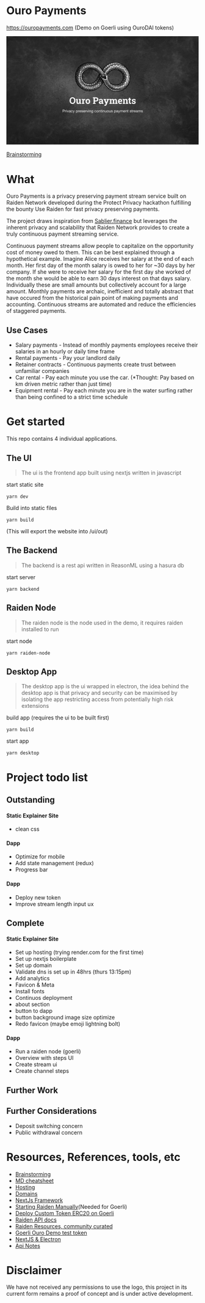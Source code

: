 # Ouro Payments

https://ouropayments.com (Demo on Goerli using OuroDAI tokens)

![Ouro Payments Banner](./ui/public/assets/ouro-payments-banner.png)

[Brainstorming](https://docs.google.com/presentation/d/1d2tp1rsIX18wcOnb2jw50Y1nxk5WkAGiVk_tnERi0vQ/edit?usp=sharing)

# What

Ouro Payments is a privacy preserving payment stream service built on Raiden Network developed during the Protect Privacy hackathon fulfilling the bounty Use Raiden for fast privacy preserving payments.

The project draws inspiration from [Sablier.finance](https://Sablier.finance) but leverages the inherent privacy and scalability that Raiden Network provides to create a truly continuous payment streaming service.

Continuous payment streams allow people to capitalize on the opportunity cost of money owed to them. This can be best explained through a hypothetical example. Imagine Alice receives her salary at the end of each month. Her first day of the month salary is owed to her for ~30 days by her company. If she were to receive her salary for the first day she worked of the month she would be able to earn 30 days interest on that days salary. Individually these are small amounts but collectively account for a large amount. Monthly payments are archaic, inefficient and totally abstract that have occured from the historical pain point of making payments and accounting. Continuous streams are automated and reduce the efficiencies of staggered payments.

## Use Cases

- Salary payments - Instead of monthly payments employees receive their salaries in an hourly or daily time frame
- Rental payments - Pay your landlord daily
- Retainer contracts - Continuous payments create trust between unfamiliar companies
- Car rental - Pay each minute you use the car. (\*Thought: Pay based on km driven metric rather than just time)
- Equipment rental - Pay each minute you are in the water surfing rather than being confined to a strict time schedule

# Get started

This repo contains 4 individual applications.

## The UI

> The ui is the frontend app built using nextjs written in javascript

start static site

```
yarn dev
```

Build into static files

```
yarn build
```

(This will export the website into /ui/out)

## The Backend

> The backend is a rest api written in ReasonML using a hasura db

start server

```
yarn backend
```

## Raiden Node

> The raiden node is the node used in the demo, it requires raiden installed to run

start node

```
yarn raiden-node
```

## Desktop App

> The desktop app is the ui wrapped in electron, the idea behind the desktop app is that privacy and security can be maximised by isolating the app restricting access from potentially high risk extensions

build app (requires the ui to be built first)

```
yarn build
```

start app

```
yarn desktop
```

# Project todo list

## Outstanding

#### Static Explainer Site

- clean css

#### Dapp

- Optimize for mobile
- Add state management (redux)
- Progress bar

#### Dapp

- Deploy new token
- Improve stream length input ux

## Complete

#### Static Explainer Site

- Set up hosting (trying render.com for the first time)
- Set up nextjs boilerplate
- Set up domain
- Validate dns is set up in 48hrs (thurs 13:15pm)
- Add analytics
- Favicon & Meta
- Install fonts
- Continuos deployment
- about section
- button to dapp
- button background image size optimize
- Redo favicon (maybe emoji lightning bolt)

#### Dapp

- Run a raiden node (goerli)
- Overview with steps UI
- Create stream ui
- Create channel steps

## Further Work

## Further Considerations

- Deposit switching concern
- Public withdrawal concern

# Resources, References, tools, etc

- [Brainstorming](https://docs.google.com/presentation/1d2tp1rsIX18wcOnb2jw50Y1nxk5WkAGiVk_tnERi0vQ/edit?usp=sharing)
- [MD cheatsheet](https://github.com/adam-p/markdown-here/wiki/Markdown-Cheatsheet)
- [Hosting](https://render.com)
- [Domains](https://domains.google.com)
- [NextJs Framework](https://nextjs.org/)
- [Starting Raiden Manually](https://docs.raiden.network/installation/starting-raiden-manually)(Needed for Goerli)
- [Deploy Custom Token ERC20 on Goerli](https://docs.raiden.network/using-raiden-on-testnet/use-custom-token)
- [Raiden API docs](https://docs.raiden.network/raiden-api-1/)
- [Raiden Resources, community curated](https://github.com/raiden-network/awesome-raiden)
- [Goerli Ouro Demo test token](https://goerli.etherscan.io/address/0xef728932707ae91844cff5176ab544a0b7500331)
- [NextJS & Electron](https://medium.com/@ofarukcaki/using-next-js-with-electron-f949b175da88)
- [Api Notes](./api-notes.md)

# Disclaimer

We have not received any permissions to use the logo, this project in its current form remains a proof of concept and is under active development.
